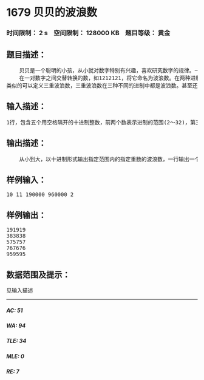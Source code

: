 # 1679 贝贝的波浪数   
### 时间限制： 2 s&nbsp;&nbsp;&nbsp;&nbsp;空间限制： 128000 KB&nbsp;&nbsp;&nbsp;&nbsp;题目等级： 黄金  
## 题目描述：  

<pre>
    贝贝是一个聪明的小孩，从小就对数字特别有兴趣，喜欢研究数字的规律。一天，当老师教会他把十进制数转换成二进制数后，他就开始想：十进制数还可以转换成其他进制数吗？他就尝试用类似于十进制转换为二进制的方法进行转换。在转换的过程中，他发现有些数据是很有特点的：
    在一对数字之间交替转换的数，如1212121，将它命名为波浪数。在两种进制下都是波浪数的数就叫双重波浪数，如十进制数191919是一个十进制下的波浪数，它对应的十一进制数121212也是一个波浪数，所以十进制数191919是一个双重波浪数。
类似的可以定义三重波浪数，三重波浪数在三种不同的进制中都是波浪数。甚至还有四重波浪数，如十进制数300=606（七进制）=363（九进制）=454（八进制）=1A1（十三进制）……，你的任务就是用不超过2秒的时间在指定范围内找出双重、三重、四重波浪数。
</pre>
  
  
## 输入描述：  

<pre>
1行，包含五个用空格隔开的十进制整数，前两个数表示进制的范围(2～32)，第三与第四个数表示指定的范围(1～10000000)，第五个数为2，3，4中的一个，表示要找的波浪数的重数。
</pre>
  
  
## 输出描述：  

<pre>
    从小到大，以十进制形式输出指定范围内的指定重数的波浪数，一行输出一个数。
</pre>
  
  
## 样例输入：  

<pre>
10 11 190000 960000 2
</pre>
  
  
## 样例输出：  

<pre>
191919
383838
575757
767676
959595
</pre>
  
  
## 数据范围及提示：  

<pre>
见输入描述
</pre>
  
  
***  

##### AC: 51  
##### WA: 94  
##### TLE: 34  
##### MLE: 0  
##### RE: 7  
